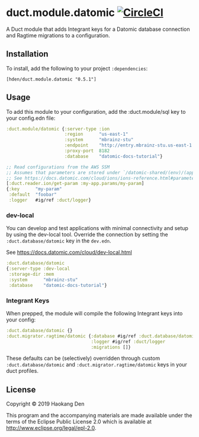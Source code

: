 # duct.module.datomic [![CircleCI](https://circleci.com/gh/hden/duct.module.datomic/tree/master.svg?style=svg)](https://circleci.com/gh/hden/duct.module.datomic/tree/master)

A Duct module that adds Integrant keys for a Datomic database connection and Ragtime migrations to a configuration.

## Installation

To install, add the following to your project `:dependencies`:

`[hden/duct.module.datomic "0.5.1"]`

## Usage

To add this module to your configuration, add the :duct.module/sql key to your config.edn file:

```clojure
:duct.module/datomic {:server-type :ion
                      :region      "us-east-1"
                      :system      "mbrainz-stu"
                      :endpoint    "http://entry.mbrainz-stu.us-east-1.datomic.net:8182"
                      :proxy-port  8182
                      :database    "datomic-docs-tutorial"}

;; Read configurations from the AWS SSM
;; Assumes that parameters are stored under `/datomic-shared/(env)/(app-name)/`
;; See https://docs.datomic.com/cloud/ions/ions-reference.html#parameters-example
[:duct.reader.ion/get-param :my-app.params/my-param]
{:key      "my-param"
 :default  "foobar"
 :logger   #ig/ref :duct/logger}
```

### dev-local

You can develop and test applications with minimal connectivity and setup by using the dev-local tool. Override the connection by setting the `:duct.database/datomic` key in the `dev.edn`.

See https://docs.datomic.com/cloud/dev-local.html

```clojure
:duct.database/datomic
{:server-type :dev-local
 :storage-dir :mem
 :system      "mbrainz-stu"
 :database    "datomic-docs-tutorial"}
```

### Integrant Keys

When prepped, the module will compile the following Integrant keys into your config:

```clojure
:duct.database/datomic {}
:duct.migrator.ragtime/datomic {:database #ig/ref :duct.database/datomic
                                :logger #ig/ref :duct/logger
                                :migrations []}
```

These defaults can be (selectively) overridden through custom `:duct.database/datomic` and `:duct.migrator.ragtime/datomic` keys in your duct profiles.

## License

Copyright © 2019 Haokang Den

This program and the accompanying materials are made available under the
terms of the Eclipse Public License 2.0 which is available at
http://www.eclipse.org/legal/epl-2.0.
